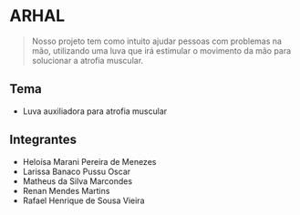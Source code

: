 # ARHAL
> Nosso projeto tem como intuito ajudar pessoas com problemas na mão, utilizando uma luva que irá estimular o movimento da mão para solucionar a atrofia muscular.

## Tema
- Luva auxiliadora para atrofia muscular

## Integrantes
- Heloísa Marani Pereira de Menezes
- Larissa Banaco Pussu Oscar
- Matheus da Silva Marcondes
- Renan Mendes Martins
- Rafael Henrique de Sousa Vieira
